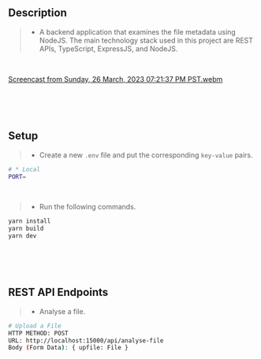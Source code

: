## Description

> - A backend application that examines the file metadata using NodeJS. The main
    technology stack used in this project are REST APIs, TypeScript, ExpressJS,
    and NodeJS.

<br />

[Screencast from Sunday, 26 March, 2023 07:21:37 PM PST.webm](https://user-images.githubusercontent.com/69438999/227772355-9ef73e7e-abef-4961-b08b-c0e2b9d30d1b.webm)



<br />
<br />
<br />

## Setup

> - Create a new `.env` file and put the corresponding `key-value` pairs.

```bash
# * Local
PORT=
```

<br />

> - Run the following commands.

```bash
yarn install
yarn build
yarn dev
```

<br />
<br />
<br />


## REST API Endpoints
> - Analyse a file.
```bash
# Upload a File
HTTP METHOD: POST
URL: http://localhost:15000/api/analyse-file
Body (Form Data): { upfile: File }
```
